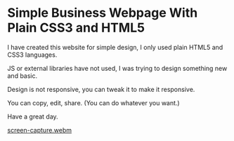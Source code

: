 # Simple Business Webpage With Plain CSS3 and HTML5




I have created this website for simple design, I only used plain HTML5 and CSS3 languages.

JS or external libraries have not used, I was trying to design something new and basic.

Design is not responsive, you can tweak it to make it responsive.

You can copy, edit, share. (You can do whatever you want.)

Have a great day.


[screen-capture.webm](https://user-images.githubusercontent.com/97271658/176696944-a092a1b1-7e3c-49f2-91ba-9ec07cc07ece.webm)
